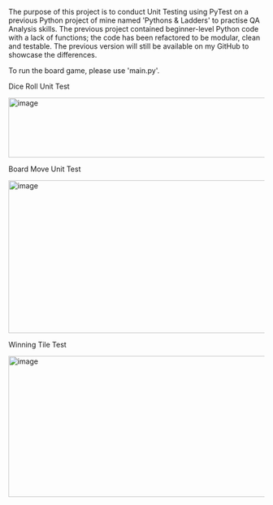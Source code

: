 The purpose of this project is to conduct Unit Testing using PyTest on a previous Python project of mine named 'Pythons & Ladders' to practise QA Analysis skills. The previous project contained beginner-level Python code with a lack of functions; the code has been refactored to be modular, clean and testable. The previous version will still be available on my GitHub to showcase the differences.

To run the board game, please use 'main.py'.



Dice Roll Unit Test


<img width="608" height="118" alt="image" src="https://github.com/user-attachments/assets/f3cf88f5-3411-4ce8-8c38-f18d32392faa" />

Board Move Unit Test


<img width="1070" height="301" alt="image" src="https://github.com/user-attachments/assets/e64aa159-59f1-470a-81b1-cae161b20380" />

Winning Tile Test


<img width="714" height="278" alt="image" src="https://github.com/user-attachments/assets/13bedd99-2ed0-4078-8a5d-ad8c4b34d457" />
